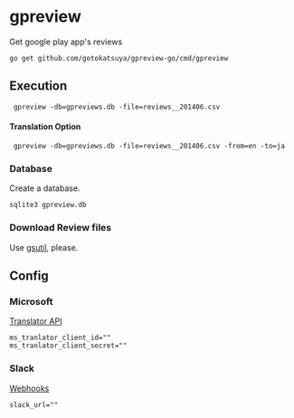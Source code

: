 # gpreview
Get google play app's reviews

```
go get github.com/gotokatsuya/gpreview-go/cmd/gpreview
```


## Execution
```
 gpreview -db=gpreviews.db -file=reviews__201406.csv
```

#### Translation Option
```
 gpreview -db=gpreviews.db -file=reviews__201406.csv -from=en -to=ja
```


### Database

Create a database.
```
sqlite3 gpreview.db
```

### Download Review files

Use [gsutil](https://cloud.google.com/storage/docs/gsutil), please.

## Config

### Microsoft

[Translator API](http://www.microsoft.com/en-us/translator/translatorapi.aspx)

```
ms_tranlator_client_id=""
ms_tranlator_client_secret=""
```

### Slack

[Webhooks](https://api.slack.com/incoming-webhooks)

```
slack_url=""
```
